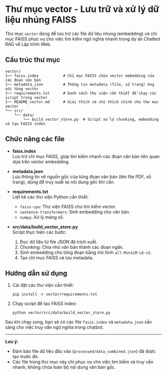 # Thư mục vector - Lưu trữ và xử lý dữ liệu nhúng FAISS

Thư mục `vector` dùng để lưu trữ các file dữ liệu nhúng (embedding) và chỉ mục FAISS phục vụ cho việc tìm kiếm ngữ nghĩa nhanh trong dự án Chatbot RAG về Lập trình Web.

## Cấu trúc thư mục

```
vector/
├── faiss.index           # Chỉ mục FAISS chứa vector embedding của các đoạn văn bản
├── metadata.json         # Thông tin metadata (file, số trang) ứng với từng vector
├── requirements.txt      # Danh sách thư viện cần thiết để chạy các script trong vector
├── README_vector.md      # Giải thích và chú thích chính cho thư mục vector
└── src/
    └── data/
        └── build_vector_store.py  # Script xử lý chunking, embedding và tạo FAISS index
```

## Chức năng các file

- **faiss.index**  
  Lưu trữ chỉ mục FAISS, giúp tìm kiếm nhanh các đoạn văn bản liên quan dựa trên vector embedding.

- **metadata.json**  
  Lưu thông tin về nguồn gốc của từng đoạn văn bản (tên file PDF, số trang), dùng để truy xuất lại nội dung gốc khi cần.

- **requirements.txt**  
  Liệt kê các thư viện Python cần thiết:  
  - `faiss-cpu`: Thư viện FAISS cho tìm kiếm vector.
  - `sentence-transformers`: Sinh embedding cho văn bản.
  - `numpy`: Xử lý mảng số.

- **src/data/build_vector_store.py**  
  Script thực hiện các bước:
  1. Đọc dữ liệu từ file JSON đã trích xuất.
  2. Chunking: Chia nhỏ văn bản thành các đoạn ngắn.
  3. Sinh embedding cho từng đoạn bằng mô hình `all-MiniLM-L6-v2`.
  4. Tạo chỉ mục FAISS và lưu metadata.

## Hướng dẫn sử dụng

1. Cài đặt các thư viện cần thiết:
   ```
   pip install -r vector/requirements.txt
   ```

2. Chạy script để tạo FAISS index:
   ```
   python vector/src/data/build_vector_store.py
   ```

Sau khi chạy xong, bạn sẽ có các file `faiss.index` và `metadata.json` sẵn sàng cho việc truy vấn ngữ nghĩa trong chatbot.

---
**Lưu ý:**  
- Đảm bảo file dữ liệu đầu vào (`processed/data_combined.json`) đã được tạo trước đó.
- Các file trong thư mục này chỉ phục vụ cho việc tìm kiếm và truy vấn nhanh, không chứa toàn bộ nội dung văn bản gốc.
